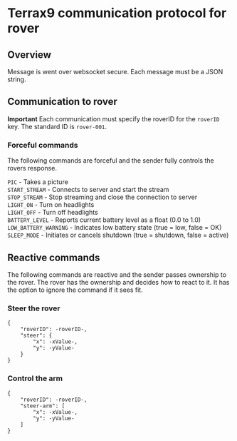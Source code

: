 # Terrax9 communication protocol for rover

## Overview

Message is went over websocket secure. 
Each message must be a JSON string.

## Communication to rover

**Important**
Each communication must specify the roverID for the `roverID` key. The standard ID is `rover-001`.

### Forceful commands
The following commands are forceful and the sender fully controls the rovers response.

`PIC` - Takes a picture  
`START_STREAM` - Connects to server and start the stream  
`STOP_STREAM` - Stop streaming and close the connection to server  
`LIGHT_ON` - Turn on headlights  
`LIGHT_OFF` - Turn off headlights  
`BATTERY_LEVEL` - Reports current battery level as a float (0.0 to 1.0) 
`LOW_BATTERY_WARNING` - Indicates low battery state (true = low, false = OK)
`SLEEP_MODE` - 	Initiates or cancels shutdown (true = shutdown, false = active)


## Reactive commands

The following commands are reactive and the sender passes ownership to the rover. The rover has the ownership and decides how to react to it. It has the option to ignore the command if it sees fit.

### Steer the rover

```
{
    "roverID": -roverID-,
    "steer": {
        "x": -xValue-,
        "y": -yValue-
    }
}
```

### Control the arm

```
{
    "roverID": -roverID-,
    "steer-arm": [
        "x": -xValue-,
        "y": -yValue-
    ]
}
```

